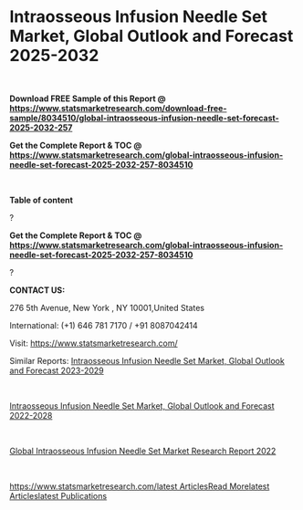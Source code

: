 <h1>Intraosseous Infusion Needle Set Market, Global Outlook and Forecast 2025-2032</h1><br/><p><strong>Download FREE Sample of this Report @ <a href="https://www.statsmarketresearch.com/download-free-sample/8034510/global-intraosseous-infusion-needle-set-forecast-2025-2032-257">https://www.statsmarketresearch.com/download-free-sample/8034510/global-intraosseous-infusion-needle-set-forecast-2025-2032-257</a></strong></p>
 
 
 
 <div><b>Get the Complete Report & TOC @ <a href="https://www.statsmarketresearch.com/global-intraosseous-infusion-needle-set-forecast-2025-2032-257-8034510">https://www.statsmarketresearch.com/global-intraosseous-infusion-needle-set-forecast-2025-2032-257-8034510</a></b></div>
 
 
 
 <p><br />
 
 <b>Table of content</b></p>
 
 
 
 <p>? </p>
 
 
 
 <div><b>Get the Complete Report & TOC @ <a href="https://www.statsmarketresearch.com/global-intraosseous-infusion-needle-set-forecast-2025-2032-257-8034510">https://www.statsmarketresearch.com/global-intraosseous-infusion-needle-set-forecast-2025-2032-257-8034510</a></b></div>
 
 
 
 <p>? </p>
 
 
 
 <p><b>CONTACT US:</b><br />
 
 276 5th Avenue, New York , NY 10001,United States<br />
 
 International: (+1) 646 781 7170 / +91 8087042414<br />
 
 Visit: <a href="https://www.statsmarketresearch.com/">https://www.statsmarketresearch.com/</a><br />
 
 Similar Reports: <a href="https://www.statsmarketresearch.com/global-intraosseous-infusion-needle-set-forecast-2025-2032-257-8034510">Intraosseous Infusion Needle Set Market, Global Outlook and Forecast 2023-2029</a><br />
 
 <br />
 
 <a href="https://www.statsmarketresearch.com/global-intraosseous-infusion-needle-set-forecast-2025-2032-257-8034510">Intraosseous Infusion Needle Set Market, Global Outlook and Forecast 2022-2028</a><br />
 
 <br />
 
 <a href="https://www.statsmarketresearch.com/global-intraosseous-infusion-needle-set-forecast-2025-2032-257-8034510">Global Intraosseous Infusion Needle Set Market Research Report 2022</a><br />
 
 <br />
 
 <a href="https://gyeongbokgung.com">https://www.statsmarketresearch.com/</a><a href="https://hallyeomaritime.com">latest Articles</a><a href="https://jingwansa.com">Read More</a><a href="https://nguoiviet.jp/">latest Articles</a><a href="https://www.intelmarketresearch.com/">latest Publications</a></p>